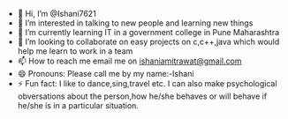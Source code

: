 - 👋 Hi, I’m @Ishani7621
- 👀 I’m interested in talking to new people and learning new things
- 🌱 I’m currently learning IT in a government college in Pune Maharashtra
- 💞️ I’m looking to collaborate on easy projects on c,c++,java which would help me learn to work in a team
- 📫 How to reach me email me on ishaniamitrawat@gmail.com
- 😄 Pronouns: Please call me by my name:-Ishani
- ⚡ Fun fact: I like to dance,sing,travel etc. I can also make psychological obversations about the person,how he/she behaves or will behave if he/she is in a particular situation.

<!---
Ishani7621/Ishani7621 is a ✨ special ✨ repository because its `README.md` (this file) appears on your GitHub profile.
You can click the Preview link to take a look at your changes.
--->
